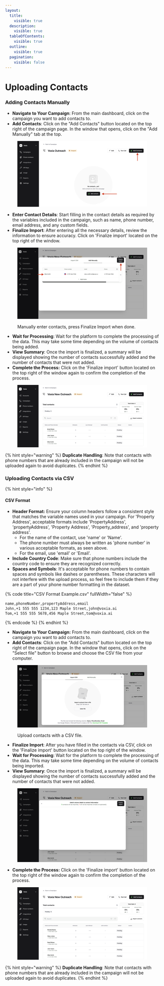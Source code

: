 ```yaml
---
layout:
  title:
    visible: true
  description:
    visible: true
  tableOfContents:
    visible: true
  outline:
    visible: true
  pagination:
    visible: false
---
```


# Uploading Contacts

### Adding Contacts Manually

* **Navigate to Your Campaign**: From the main dashboard, click on the campaign you want to add contacts to.
* **Add Contacts**: Click on the "Add Contacts" button located on the top right of the campaign page. In the window that opens, click on the "Add Manually" tab at the top.

<figure><img src="../.gitbook/assets/Screenshot 2025-02-14 at 12.35.18.png" alt=""><figcaption></figcaption></figure>

* **Enter Contact Details**: Start filling in the contact details as required by the variables included in the campaign, such as name, phone number, email address, and any custom fields.
* **Finalize Import**: After entering all the necessary details, review the information to ensure accuracy. Click on 'Finalize import' located on the top right of the window.

<figure><img src="../.gitbook/assets/Screenshot 2025-02-14 at 15.29.20.png" alt=""><figcaption><p>Manually enter contacts, press Finalize Import when done.</p></figcaption></figure>

* **Wait for Processing**: Wait for the platform to complete the processing of the data. This may take some time depending on the volume of contacts being added.
* **View Summary**: Once the import is finalized, a summary will be displayed showing the number of contacts successfully added and the number of contacts that were not added.&#x20;
* **Complete the Process:** Click on the 'Finalize import' button located on the top right of the window again to confirm the completion of the process.

<figure><img src="../.gitbook/assets/Screenshot 2025-02-14 at 15.31.51.png" alt=""><figcaption></figcaption></figure>

{% hint style="warning" %}
**Duplicate Handling**: Note that contacts with phone numbers that are already included in the campaign will not be uploaded again to avoid duplicates.
{% endhint %}

### Uploading Contacts via CSV

{% hint style="info" %}
#### CSV Format

* **Header Format:** Ensure your column headers follow a consistent style that matches the variable names used in your campaign. For 'Property Address', acceptable formats include 'PropertyAddress', 'propertyAddress', 'Property Address', 'Property\_address', and 'property address'.&#x20;
  * For the name of the contact, use 'name' or 'Name'.&#x20;
  * The phone number must always be written as 'phone number' in various acceptable formats, as seen above.
  * For the email, use 'email' or 'Email'.
* **Include Country Code**: Make sure that phone numbers include the country code to ensure they are recognized correctly.
* **Spaces and Symbols**: It's acceptable for phone numbers to contain spaces and symbols like dashes or parentheses. These characters will not interfere with the upload process, so feel free to include them if they are a part of your phone number formatting in the dataset.

{% code title="CSV Format Example.csv" fullWidth="false" %}
```csv
name,phoneNumber,propertyAddress,email
John,+1 555 555 1234,123 Maple Street,john@voxia.ai
Tom,+1 555 555 5678,456 Maple Street,tom@voxia.ai
```
{% endcode %}
{% endhint %}

* **Navigate to Your Campaign:** From the main dashboard, click on the campaign you want to add contacts to.
* **Add Contacts**: Click on the "Add Contacts" button located on the top right of the campaign page. In the window that opens, click on the "Select file" button to browse and choose the CSV file from your computer.

<figure><img src="../.gitbook/assets/Screenshot 2025-02-14 at 15.33.10.png" alt=""><figcaption><p>Upload contacts with a CSV file.</p></figcaption></figure>

* **Finalize Import**: After you have filled in the contacts via CSV, click on the 'Finalize import' button located on the top right of the window.
* **Wait for Processing**: Wait for the platform to complete the processing of the data. This may take some time depending on the volume of contacts being imported.
* **View Summary**: Once the import is finalized, a summary will be displayed showing the number of contacts successfully added and the number of contacts that were not added.&#x20;

<figure><img src="../.gitbook/assets/Screenshot 2025-02-14 at 15.46.54.png" alt=""><figcaption></figcaption></figure>

* **Complete the Process:** Click on the 'Finalize import' button located on the top right of the window again to confirm the completion of the process.

<figure><img src="../.gitbook/assets/Screenshot 2025-02-14 at 15.44.37.png" alt=""><figcaption></figcaption></figure>

{% hint style="warning" %}
**Duplicate Handling**: Note that contacts with phone numbers that are already included in the campaign will not be uploaded again to avoid duplicates.
{% endhint %}
